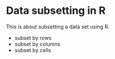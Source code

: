 # Data subsetting in R
This is about subsetting a data set using R.
- subset by rows
- subset by columns
- subset by cells

